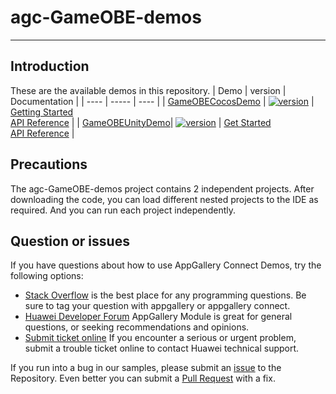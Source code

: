 # agc-GameOBE-demos
***
## Introduction
These are the available demos in this repository.
| Demo | version | Documentation |
| ---- | ----- | ---- |
| [GameOBECocosDemo](./cocos) | [![version](https://img.shields.io/badge/Release-13.0.1.300-yellow)](./cocos) | [Getting Started](https://github.com/AppGalleryConnect/agc-GameOBE-demos/wiki/%E5%8D%8E%E4%B8%BA%E8%81%94%E6%9C%BA%E5%AF%B9%E6%88%98%E5%BC%95%E6%93%8EJS-SDK-demo%E4%BD%BF%E7%94%A8%E6%8C%87%E5%8D%97) <br/> [API Reference](https://developer.huawei.com/consumer/cn/doc/development/AppGallery-connect-References/gameobe-overview-js-0000001237750607) |
| [GameOBEUnityDemo](./unity)| [![version](https://img.shields.io/badge/Release-13.0.1.300-yellow)](./unity) | [Get Started](https://github.com/AppGalleryConnect/agc-GameOBE-demos/wiki/%E5%8D%8E%E4%B8%BA%E8%81%94%E6%9C%BA%E5%AF%B9%E6%88%98%E5%BC%95%E6%93%8EC%23-SDK-demo%E4%BD%BF%E7%94%A8%E6%8C%87%E5%8D%97) <br/> [API Reference](https://developer.huawei.com/consumer/cn/doc/development/AppGallery-connect-References/gameobe-overview-csharp-0000001229744748) |
## Precautions
The agc-GameOBE-demos project contains 2 independent projects. After downloading the code, you can load different nested projects to the IDE as required. And you can run each project independently.

## Question or issues
If you have questions about how to use AppGallery Connect Demos, try the following options:  
* [Stack Overflow](https://stackoverflow.com/questions/tagged/appgallery) is the best place for any programming questions. Be sure to tag your question with appgallery or appgallery connect.  
* [Huawei Developer Forum](https://forums.developer.huawei.com/forumPortal/en/home?fid=0101188387844930001) AppGallery Module is great for general questions, or seeking recommendations and opinions.
* [Submit ticket online](https://developer.huawei.com/consumer/en/support/feedback/#/) If you encounter a serious or urgent problem, submit a trouble ticket online to contact Huawei technical support.

If you run into a bug in our samples, please submit an [issue](https://github.com/AppGalleryConnect/agc-GameOBE-demos/issues) to the Repository. Even better you can submit a [Pull Request](https://github.com/AppGalleryConnect/agc-GameOBE-demos/pulls) with a fix.
